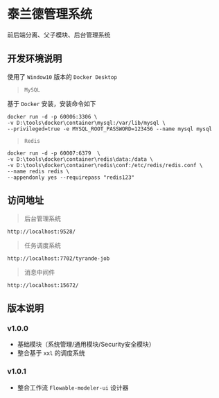 # 泰兰德管理系统

前后端分离、父子模块、后台管理系统

## 开发环境说明

使用了 `Window10` 版本的 `Docker Desktop`

> `MySQL`

基于 `Docker` 安装，安装命令如下

```shell script
docker run -d -p 60006:3306 \
-v D:\tools\docker\container\mysql:/var/lib/mysql \
--privileged=true -e MYSQL_ROOT_PASSWORD=123456 --name mysql mysql
```

> `Redis`

```shell script
docker run -d -p 60007:6379  \
-v D:\tools\docker\container\redis\data:/data \
-v D:\tools\docker\container\redis\conf:/etc/redis/redis.conf \
--name redis redis \
--appendonly yes --requirepass "redis123"
```

## 访问地址

> 后台管理系统

`http://localhost:9528/`

> 任务调度系统

`http://localhost:7702/tyrande-job`

> 消息中间件

`http://localhost:15672/`

## 版本说明

### v1.0.0

- 基础模块（系统管理/通用模块/Security安全模块）
- 整合基于 `xxl` 的调度系统

### v1.0.1

- 整合工作流 `Flowable-modeler-ui` 设计器